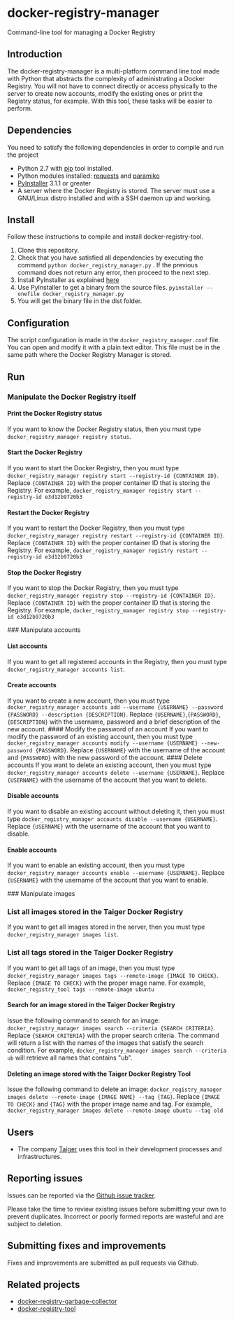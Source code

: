 # docker-registry-manager
Command-line tool for managing a Docker Registry

## Introduction
The docker-registry-manager is a multi-platform command line tool made with Python that abstracts the complexity of administrating a Docker Registry. You will not have to connect directly or access physically to the server to create new accounts, modify the existing ones or print the Registry status, for example. With this tool, these tasks will be easier to perform.

## Dependencies
You need to satisfy the following dependencies in order to compile and run the project 

* Python 2.7 with [pip](https://pip.pypa.io/en/stable/) tool installed.
* Python modules installed: [requests](http://docs.python-requests.org/en/master/) and [paramiko](http://www.paramiko.org)  
* [PyInstaller](http://www.pyinstaller.org) 3.1.1 or greater
* A server where the Docker Registry is stored. The server must use a GNU/Linux distro installed and with a SSH daemon up and working. 

## Install
Follow these instructions to compile and install docker-registry-tool.

1. Clone this repository.
2. Check that you have satisfied all dependencies by executing the command `python docker_registry_manager.py` . If the previous command does not return any error, then proceed to the next step.
3. Install PyInstaller as explained [here](http://pythonhosted.org/PyInstaller/)
4. Use PyInstaller to get a binary from the source files. `pyinstaller --onefile docker_registry_manager.py`
5. You will get the binary file in the dist folder. 

## Configuration
The script configuration is made in the `docker_registry_manager.conf` file. You can open and modify it with a plain text editor. This file must be in the same path where the Docker Registry Manager is stored. 

## Run
### Manipulate the Docker Registry itself
#### Print the Docker Registry status
If you want to know the Docker Registry status, then you must type `docker_registry_manager registry status`.
#### Start the Docker Registry
If you want to start the Docker Registry, then you must type `docker_registry_manager registry start --registry-id {CONTAINER ID}`. Replace `{CONTAINER ID}` with the proper container ID that is storing the Registry. For example, `docker_registry_manager registry start --registry-id e3d12b9720b3` 
#### Restart the Docker Registry
If you want to restart the Docker Registry, then you must type `docker_registry_manager registry restart --registry-id {CONTAINER ID}`. Replace `{CONTAINER ID}` with the proper container ID that is storing the Registry. For example, `docker_registry_manager registry restart --registry-id e3d12b9720b3` 
#### Stop the Docker Registry
If you want to stop the Docker Registry, then you must type `docker_registry_manager registry stop --registry-id {CONTAINER ID}`. Replace `{CONTAINER ID}` with the proper container ID that is storing the Registry. For example, `docker_registry_manager registry stop --registry-id e3d12b9720b3` 

### Manipulate accounts
#### List accounts
If you want to get all registered accounts in the Registry, then you must type `docker_registry_manager accounts list`.
#### Create accounts
If you want to create a new account, then you must type `docker_registry_manager accounts add --username {USERNAME} --password {PASSWORD} --description {DESCRIPTION}`. Replace `{USERNAME}`,`{PASSWORD}`,`{DESCRIPTION}` with the username, password and a brief description of the new account.
#### Modify the password of an account
If you want to modify the password of an existing account, then you must type `docker_registry_manager accounts modify --username {USERNAME} --new-password {PASSWORD}`. Replace `{USERNAME}` with the username of the account and `{PASSWORD}` with the new password of the account.
#### Delete accounts
If you want to delete an existing account, then you must type `docker_registry_manager accounts delete --username {USERNAME}`. Replace `{USERNAME}` with the username of the account that you want to delete.
#### Disable accounts
If you want to disable an existing account without deleting it, then you must type `docker_registry_manager accounts disable --username {USERNAME}`. Replace `{USERNAME}` with the username of the account that you want to disable.
#### Enable accounts
If you want to enable an existing account, then you must type `docker_registry_manager accounts enable --username {USERNAME}`. Replace `{USERNAME}` with the username of the account that you want to enable.

### Manipulate images
### List all images stored in the Taiger Docker Registry
If you want to get all images stored in the server, then you must type `docker_registry_manager images list`.
### List all tags stored in the Taiger Docker Registry
If you want to get all tags of an image, then you must type `docker_registry_manager images tags --remote-image {IMAGE TO CHECK}`. Replace `{IMAGE TO CHECK}` with the proper image name. For example, `docker_registry_tool tags --remote-image ubuntu`
#### Search for an image stored in the Taiger Docker Registry
Issue the following command to search for an image: `docker_registry_manager images search --criteria {SEARCH CRITERIA}`. Replace `{SEARCH CRITERIA}` with the proper search criteria. The command will return a list with the names of the images that satisfy the search condition. For example, `docker_registry_manager images search --criteria ub` will retrieve all names that contains "ub".
#### Deleting an image stored with the  Taiger Docker Registry Tool
Issue the following command to delete an image: `docker_registry_manager images delete --remote-image {IMAGE NAME} --tag {TAG}`. Replace `{IMAGE TO CHECK}` and `{TAG}` with the proper image name and tag. For example, `docker_registry_manager images delete --remote-image ubuntu --tag old`

## Users
 * The company [Taiger](http://www.taiger.com) uses this tool in their development processes and infrastructures.


## Reporting issues
Issues can be reported via the [Github issue tracker](https://github.com/taigers/docker-registry-manager/issues).

Please take the time to review existing issues before submitting your own to prevent duplicates. Incorrect or poorly formed reports are wasteful and are subject to deletion.

## Submitting fixes and improvements
Fixes and improvements are submitted as pull requests via Github. 

## Related projects
 * [docker-registry-garbage-collector](https://github.com/taigers/docker-registry-garbage-collector)
 * [docker-registry-tool](https://github.com/taigers/docker-registry-tool)